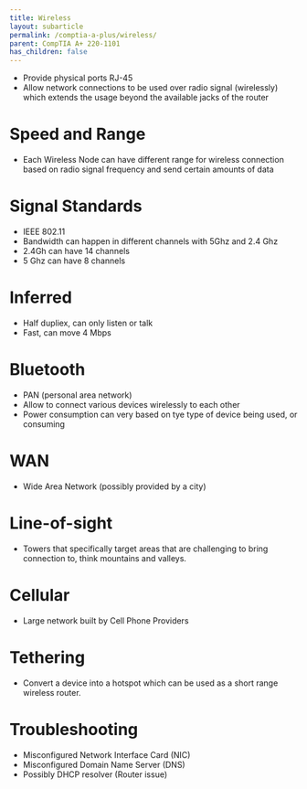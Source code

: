 ```yaml
---
title: Wireless 
layout: subarticle
permalink: /comptia-a-plus/wireless/
parent: CompTIA A+ 220-1101
has_children: false
---
```


- Provide physical ports RJ-45
- Allow network connections to be used over radio signal (wirelessly) which extends the usage beyond the available jacks of the router

# Speed and Range

- Each Wireless Node can have different range for wireless connection based on radio signal frequency and send certain amounts of data

# Signal Standards

- IEEE 802.11
- Bandwidth can happen in different channels with 5Ghz and 2.4 Ghz
- 2.4Gh can have 14 channels
- 5 Ghz can have 8 channels

# Inferred

- Half dupliex, can only listen or talk
- Fast, can move 4 Mbps

# Bluetooth

- PAN (personal area network)
- Allow to connect various devices wirelessly to each other
- Power consumption can very based on tye type of device being used, or consuming

# WAN

- Wide Area Network (possibly provided by a city)

# Line-of-sight

- Towers that specifically target areas that are challenging to bring connection to, think mountains and valleys.

# Cellular

- Large network built by Cell Phone Providers

# Tethering

- Convert a device into a hotspot which can be used as a short range wireless router.

# Troubleshooting

- Misconfigured Network Interface Card (NIC)
- Misconfigured Domain Name Server (DNS)
- Possibly DHCP resolver (Router issue)

